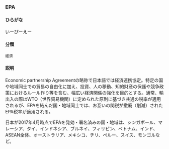 <div style="display:none;">

## [あ行](securities-terms?id=あ行)
## [か行](securities-terms?id=か行)
## [さ行](securities-terms?id=さ行)
## [た行](securities-terms?id=た行)
## [な行](securities-terms?id=な行)
## [は行](securities-terms?id=は行)
## [ま行](securities-terms?id=ま行)
## [や行](securities-terms?id=や行)
## [ら行](securities-terms?id=ら行)
## [わ行](securities-terms?id=わ行)
## [英数字・記号](securities-terms?id=英数字・記号)

</div>

### EPA

#### ひらがな

いーぴーえー

#### 分類

`経済`

#### 説明

Economic partnership Agreementの略称で日本語では経済連携協定。特定の国や地域同士での貿易の自由化に加え、投資、人の移動、知的財産の保護や競争政策におけるルール作り等を含む、幅広い経済関係の強化を目的とする。通常、輸出入の際はWTO（世界貿易機関）に定められた原則に基づき共通の税率が適用されるが、EPAを結んだ国・地域同士では、お互いの関税が撤廃（削減）されたEPA税率が適用される。
 
日本が2017年4月時点でEPAを発効・署名済みの国・地域は、シンガポール、マレーシア、タイ、インドネシア、ブルネイ、フィリピン、ベトナム、インド、ASEAN全体、オーストラリア、メキシコ、チリ、ペルー、スイス、モンゴルなど。

